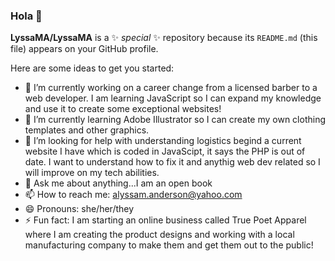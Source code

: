 ### Hola 👋


**LyssaMA/LyssaMA** is a ✨ _special_ ✨ repository because its `README.md` (this file) appears on your GitHub profile.

Here are some ideas to get you started:

- 🔭 I’m currently working on a career change from a licensed barber to a web developer. I am learning JavaScript so I can expand my knowledge and use it to create some exceptional websites! 
- 🌱 I’m currently learning Adobe Illustrator so I can create my own clothing templates and other graphics.
- 🤔 I’m looking for help with understanding logistics begind a current website I have which is coded in JavaScipt, it says the PHP is out of date. I want to understand how to fix it and anythig web dev related so I will improve on my tech abilities.
- 💬 Ask me about anything...I am an open book
- 📫 How to reach me: alyssam.anderson@yahoo.com
- 😄 Pronouns: she/her/they
- ⚡ Fun fact: I am starting an online business called True Poet Apparel where I am creating the product designs and working with a local manufacturing company to make them and get them out to the public!

